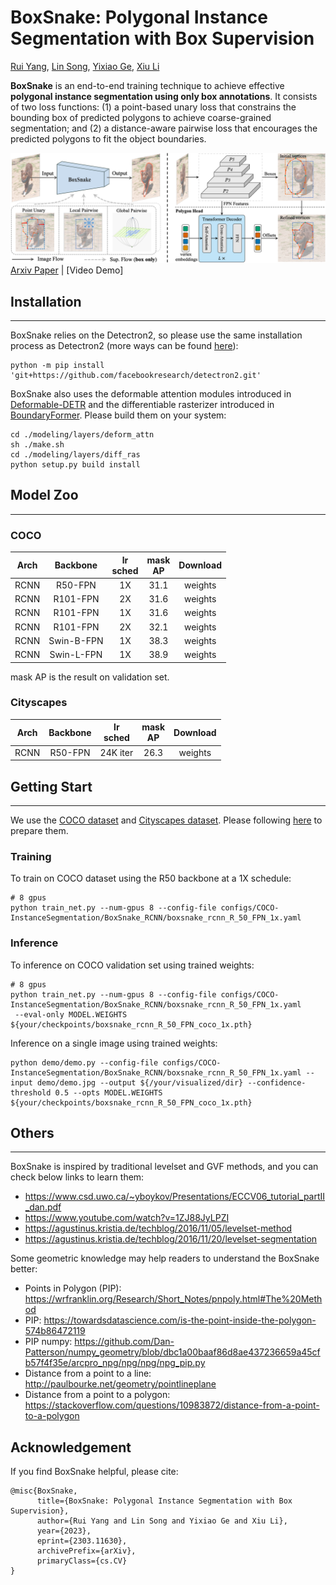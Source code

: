 # BoxSnake: Polygonal Instance Segmentation with Box Supervision
[Rui Yang](https://yangr116.github.io), [Lin Song](http://linsong.info), [Yixiao Ge](https://geyixiao.com), [Xiu Li](https://www.sigs.tsinghua.edu.cn/lx/main.htm)

**BoxSnake** is an end-to-end training technique to achieve effective **polygonal instance segmentation using only box annotations**. It consists of two loss functions: (1) a point-based unary loss that constrains the bounding box of predicted polygons to achieve coarse-grained segmentation; and (2) a distance-aware pairwise loss that encourages the predicted polygons to fit the object boundaries.

![Intro](./assets/BoxSnake.png)
[Arxiv Paper](https://arxiv.org/pdf/2303.11630.pdf) | [Video Demo]

## Installation
---

BoxSnake relies on the Detectron2, so please use the same installation process as Detectron2 (more ways can be found [here](https://detectron2.readthedocs.io/tutorials/install.html)):
``` shell
python -m pip install 'git+https://github.com/facebookresearch/detectron2.git'
```

BoxSnake also uses the deformable attention modules introduced in [Deformable-DETR](https://github.com/fundamentalvision/Deformable-DETR) and the differentiable rasterizer introduced in [BoundaryFormer](https://github.com/mlpc-ucsd/BoundaryFormer). Please build them on your system:
``` shell
cd ./modeling/layers/deform_attn
sh ./make.sh
cd ./modeling/layers/diff_ras
python setup.py build install
```

## Model Zoo
----

### COCO

| Arch |  Backbone  | lr<br>sched | mask <br>AP | Download |
|:----:|:----------:|:-----------:|:-----------:|:--------:|
| RCNN |   R50-FPN  |      1X     |     31.1    |  weights |
| RCNN |  R101-FPN  |      2X     |     31.6    |  weights |
| RCNN |  R101-FPN  |      1X     |     31.6    |  weights |
| RCNN |  R101-FPN  |      2X     |     32.1    |  weights |
| RCNN | Swin-B-FPN |      1X     |     38.3    |  weights |
| RCNN | Swin-L-FPN |      1X     |     38.9    |  weights |

mask AP is the result on validation set.

### Cityscapes

| Arch | Backbone | lr<br>sched | mask <br>AP | Download |
|:----:|:--------:|:-----------:|:-----------:|:--------:|
| RCNN |  R50-FPN |   24K iter  |     26.3    |  weights |


## Getting Start
----
We use the [COCO dataset](https://cocodataset.org/#home) and [Cityscapes dataset](https://www.cityscapes-dataset.com). Please following [here](https://github.com/Yangr116/BoxSnake/datasets/README.md) to prepare them.

### Training
To train on COCO dataset using the R50 backbone at a 1X schedule:
```shell
# 8 gpus
python train_net.py --num-gpus 8 --config-file configs/COCO-InstanceSegmentation/BoxSnake_RCNN/boxsnake_rcnn_R_50_FPN_1x.yaml
```

### Inference
To inference on COCO validation set using trained weights:
```shell
# 8 gpus
python train_net.py --num-gpus 8 --config-file configs/COCO-InstanceSegmentation/BoxSnake_RCNN/boxsnake_rcnn_R_50_FPN_1x.yaml
 --eval-only MODEL.WEIGHTS ${your/checkpoints/boxsnake_rcnn_R_50_FPN_coco_1x.pth}
```
Inference on a single image using trained weights:
```shell
python demo/demo.py --config-file configs/COCO-InstanceSegmentation/BoxSnake_RCNN/boxsnake_rcnn_R_50_FPN_1x.yaml --input demo/demo.jpg --output ${/your/visualized/dir} --confidence-threshold 0.5 --opts MODEL.WEIGHTS ${your/checkpoints/boxsnake_rcnn_R_50_FPN_coco_1x.pth}
```

## Others
---

BoxSnake is inspired by traditional levelset and GVF methods, and you can check below links to learn them:

- https://www.csd.uwo.ca/~yboykov/Presentations/ECCV06_tutorial_partII_dan.pdf
- https://www.youtube.com/watch?v=1ZJ88JyLPZI
- https://agustinus.kristia.de/techblog/2016/11/05/levelset-method
- https://agustinus.kristia.de/techblog/2016/11/20/levelset-segmentation  

Some geometric knowledge may help readers to understand the BoxSnake better:

- Points in Polygon (PIP): https://wrfranklin.org/Research/Short_Notes/pnpoly.html#The%20Method
- PIP: https://towardsdatascience.com/is-the-point-inside-the-polygon-574b86472119
- PIP numpy: https://github.com/Dan-Patterson/numpy_geometry/blob/dbc1a00baaf86d8ae437236659a45cfb57f4f35e/arcpro_npg/npg/npg/npg_pip.py
- Distance from a point to a line: http://paulbourke.net/geometry/pointlineplane
- Distance from a point to a polygon: https://stackoverflow.com/questions/10983872/distance-from-a-point-to-a-polygon


## Acknowledgement

If you find BoxSnake helpful, please cite:
```
@misc{BoxSnake,
      title={BoxSnake: Polygonal Instance Segmentation with Box Supervision}, 
      author={Rui Yang and Lin Song and Yixiao Ge and Xiu Li},
      year={2023},
      eprint={2303.11630},
      archivePrefix={arXiv},
      primaryClass={cs.CV}
}
```